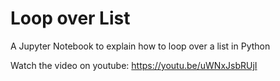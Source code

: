 # Loop over List
A Jupyter Notebook to explain how to loop over a list in Python

Watch the video on youtube: https://youtu.be/uWNxJsbRUjI

